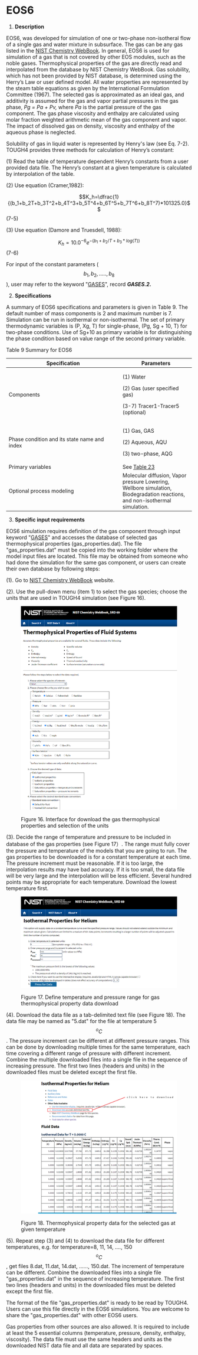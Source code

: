 # EOS6

1. **Description**&#x20;

EOS6, was developed for simulation of one or two-phase non-isotheral flow of a single gas and water mixture in subsurface. The gas can be any gas listed in the  [NIST Chemistry WebBook](https://webbook.nist.gov/chemistry/fluid/). In general, EOS6 is used for simulation of a gas that is not covered by other EOS modules, such as the noble gases. Thermophysical properties of the gas are directly read and interpolated from the database by NIST Chemistry WebBook. Gas solubility, which has not been provided by NIST database, is determined using the Herry’s Law or user defined model.  All water properties are represented by the steam table equations as given by the International Formulation Committee (1967). The selected gas is approximated as an ideal gas, and additivity is assumed for the gas and vapor partial pressures in the gas phase, _Pg = Pa + Pv,_ where _Pa_ is the partial pressure of the gas component. The gas phase viscosity and enthalpy are calculated using molar fraction weighted arithmetic mean of the gas component and vapor. The impact of dissolved gas on density, viscosity and enthalpy of the aqueous phase is neglected.&#x20;

Solubility of gas in liquid water is represented by Henry's law (see Eq. 7-2). TOUGH4 provides three methods for calculation of Henry’s constant:

(1) Read the table of temperature dependent Henry’s constants from a user provided data file. The Henry’s constant at a given temperature is calculated by interpolation of the table.

(2) Use equation (Cramer,1982):

$$K_h=\dfrac{1}{(b_1+b_2T+b_3T^2+b_4T^3+b_5T^4+b_6T^5+b_7T^6+b_8T^7)*101325.0}$$               (7-5)

(3) Use equation (Damore and Truesdell, 1988):

$$K_h=10.0^{-6}e^{-(b_1+b_2/T+b_3*log(T))}$$                                                                                             (7-6)

For input of the constant parameters ($$b_1, b_2, ....., b_8$$), user may refer to the keyword "[GASES](../preparation-of-model-input/keywords-and-input-data/gases.md)", record _**GASES.2**_**.**&#x20;

2. **Specifications**

A summary of EOS6 specifications and parameters is given in Table 9. The default number of mass components is 2 and maximum number is 7. Simulation can be run in isothermal or non-isothermal. The set of primary thermodynamic variables is (P, Xg, T) for single-phase, (Pg, Sg + 10, T) for two-phase conditions. Use of Sg+10 as primary variable is for distinguishing the phase condition based on value range of the second primary variable. &#x20;

Table 9 Summary for EOS6

<table><thead><tr><th width="295">Specification</th><th>Parameters</th></tr></thead><tbody><tr><td>Components</td><td><p>(1) Water</p><p>(2) Gas (user specified gas)</p><p>(3-7) Tracer1-Tracer5 (optional)</p></td></tr><tr><td>Phase condition and its state name and index</td><td><p>(1) Gas, GAS </p><p>(2) Aqueous, AQU </p><p>(3) two-phase, AQG</p></td></tr><tr><td>Primary variables</td><td>See <a href="../preparation-of-model-input/inputs-for-initial-conditions/eos6.md">Table 23</a></td></tr><tr><td>Optional process modeling</td><td>Molecular diffusion, Vapor pressure Lowering, Wellbore simulation, Biodegradation reactions, and non-isothermal simulation. </td></tr></tbody></table>



3. **Specific input requirements**

EOS6 simulation requires definition of the gas component through input keyword "[GASES](../preparation-of-model-input/keywords-and-input-data/gases.md)" and accesses the database of selected gas thermophysical properties (gas\_properties.dat). The file "gas\_properties.dat" must be copied into the working folder where the model input files are located. This file may be obtained from someone who had done the simulation for the same gas component, or users can create their own database by following steps:

(1). Go to  [NIST Chemistry WebBook](https://webbook.nist.gov/chemistry/fluid/) website.&#x20;

(2). Use the pull-down menu (item 1) to select the gas species; choose the units that are used in TOUGH4 simulation (see Figure 16).

<figure><img src="../.gitbook/assets/image (47).png" alt=""><figcaption><p>Figure 16. Interface for download the gas thermophysical properties and selection of the units</p></figcaption></figure>

(3). Decide the range of temperature and pressure to be included in database of the gas properties (see Figure 17）. The range must fully cover the pressure and temperature of the models that you are going to run. The gas properties to be downloaded is for a constant temperature at each time. The pressure increment must be reasonable. If it is too large, the interpolation results may have bad accuracy. If it is too small, the data file will be very large and the interpolation will be less efficient. Several hundred points may be appropriate for each temperature.  Download the lowest temperature first.&#x20;

<figure><img src="../.gitbook/assets/image (48).png" alt=""><figcaption><p>Figure 17. Define temperature and pressure range for gas thermophysical property data download</p></figcaption></figure>

(4). Download the data file as a tab-delimited text file (see Figure 18). The data file may be named as "5.dat" for the file at temperature 5 $$^oC$$. The pressure increment can be different at different pressure ranges. This can be done by downloading multiple times for the same temperature, each time covering a different range of pressure with different increment. Combine the multiple downloaded files into a single file in the sequence of increasing pressure. The first two lines (headers and units) in the downloaded files must be deleted except the first file.&#x20;

<figure><img src="../.gitbook/assets/image (50).png" alt=""><figcaption><p>Figure 18. Thermophysical property data for the selected gas at given temperature </p></figcaption></figure>

(5). Repeat step (3) and (4) to download the data file for different temperatures, e.g. for temperature=8, 11, 14, ...., 150 $$^oC$$, get files 8.dat, 11.dat, 14.dat, ......, 150.dat. The increment of temperature can be different. Combine the downloaded files into a single file "gas\_properties.dat" in the sequence of increasing temperature.  The first two lines (headers and units) in the downloaded files must be deleted except the first file.

The format of the file "gas\_properties.dat" is ready to be read by TOUGH4. Users can use this file directly in the EOS6 simulations. You are welcome to share the "gas\_properties.dat" with other EOS6 users.

Gas properties from other sources are also allowed. It is required to include at least the 5 essential columns (temperature, pressure, density, enthalpy, viscosity). The data file must use the same headers and units as the downloaded NIST data file and all data are separated by spaces. &#x20;

